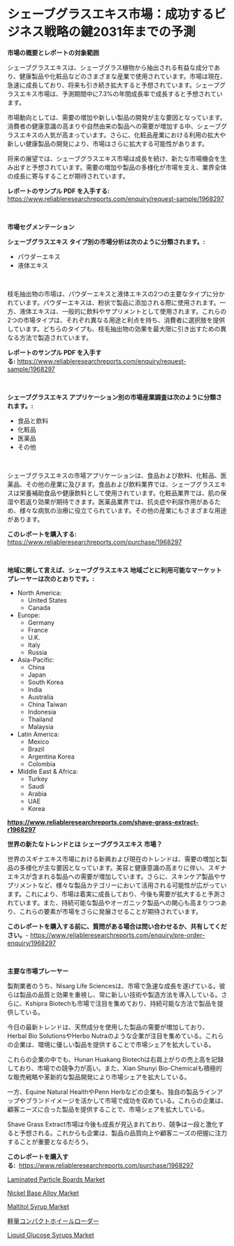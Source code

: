 <p><h1>シェーブグラスエキス市場：成功するビジネス戦略の鍵2031年までの予測</h1></p><p><strong>市場の概要とレポートの対象範囲</strong></p>
<p><p>シェーブグラスエキスは、シェーブグラス植物から抽出される有益な成分であり、健康製品や化粧品などのさまざまな産業で使用されています。市場は現在、急速に成長しており、将来も引き続き拡大すると予想されています。シェーブグラスエキス市場は、予測期間中に7.3%の年間成長率で成長すると予想されています。</p><p>市場動向としては、需要の増加や新しい製品の開発が主な要因となっています。消費者の健康意識の高まりや自然由来の製品への需要が増加する中、シェーブグラスエキスの人気が高まっています。さらに、化粧品産業における利用の拡大や新しい健康製品の開発により、市場はさらに拡大する可能性があります。</p><p>将来の展望では、シェーブグラスエキス市場は成長を続け、新たな市場機会を生み出すと予想されています。需要の増加や製品の多様化が市場を支え、業界全体の成長に寄与することが期待されています。</p></p>
<p><strong>レポートのサンプル PDF を入手する:</strong> <a href="https://www.reliableresearchreports.com/enquiry/request-sample/1968297">https://www.reliableresearchreports.com/enquiry/request-sample/1968297</a></p>
<p>&nbsp;</p>
<p><strong>市場セグメンテーション</strong></p>
<p><strong>シェーブグラスエキス タイプ別の市場分析は次のように分類されます。:</strong></p>
<p><ul><li>パウダーエキス</li><li>液体エキス</li></ul></p>
<p>&nbsp;</p>
<p><p>枝毛抽出物の市場は、パウダーエキスと液体エキスの2つの主要なタイプに分かれています。パウダーエキスは、粉状で製品に添加される際に使用されます。一方、液体エキスは、一般的に飲料やサプリメントとして使用されます。これらの2つの市場タイプは、それぞれ異なる用途と利点を持ち、消費者に選択肢を提供しています。どちらのタイプも、枝毛抽出物の効果を最大限に引き出すための異なる方法で製造されています。</p></p>
<p><strong>レポートのサンプル PDF を入手する:</strong>&nbsp;<a href="https://www.reliableresearchreports.com/enquiry/request-sample/1968297">https://www.reliableresearchreports.com/enquiry/request-sample/1968297</a></p>
<p>&nbsp;</p>
<p><strong> シェーブグラスエキス アプリケーション別の市場産業調査は次のように分類されます。:</strong></p>
<p><ul><li>食品と飲料</li><li>化粧品</li><li>医薬品</li><li>その他</li></ul></p>
<p>&nbsp;</p>
<p><p>シェーブグラスエキスの市場アプリケーションは、食品および飲料、化粧品、医薬品、その他の産業に及びます。食品および飲料業界では、シェーブグラスエキスは栄養補助食品や健康飲料として使用されています。化粧品業界では、肌の保湿や若返り効果が期待できます。医薬品業界では、抗炎症や利尿作用があるため、様々な病気の治療に役立てられています。その他の産業にもさまざまな用途があります。</p></p>
<p><strong>このレポートを購入する:</strong>&nbsp; <a href="https://www.reliableresearchreports.com/purchase/1968297">https://www.reliableresearchreports.com/purchase/1968297</a></p>
<p>&nbsp;</p>
<p><strong>地域に関して言えば、シェーブグラスエキス 地域ごとに利用可能なマーケットプレーヤーは次のとおりです。:</strong></p>
<p><ul>
    <li>
        North America:
        <ul>
            <li>United States</li>
            <li>Canada</li>
        </ul>
    </li>
    <li>
        Europe:
        <ul>
            <li>Germany</li>
            <li>France</li>
            <li>U.K.</li>
            <li>Italy</li>
            <li>Russia</li>
        </ul>
    </li>
    <li>
        Asia-Pacific:
        <ul>
            <li>China</li>
            <li>Japan</li>
            <li>South Korea</li>
            <li>India</li>
            <li>Australia</li>
            <li>China Taiwan</li>
            <li>Indonesia</li>
            <li>Thailand</li>
            <li>Malaysia</li>
        </ul>
    </li>
    <li>
        Latin America:
        <ul>
            <li>Mexico</li>
            <li>Brazil</li>
            <li>Argentina Korea</li>
            <li>Colombia</li>
        </ul>
    </li>
    <li>
        Middle East & Africa:
        <ul>
            <li>Turkey</li>
            <li>Saudi</li>
            <li>Arabia</li>
            <li>UAE</li>
            <li>Korea</li>
        </ul>
    </li>
    </ul></p>
<p><strong><a href="https://www.reliableresearchreports.com/shave-grass-extract-r1968297">https://www.reliableresearchreports.com/shave-grass-extract-r1968297</a></strong>&nbsp;</p>
<p><strong>世界の新たなトレンドとは シェーブグラスエキス 市場？</strong></p>
<p><p>世界のスギナエキス市場における新興および現在のトレンドは、需要の増加と製品の多様化が主な要因となっています。美容と健康意識の高まりに伴い、スギナエキスが含まれる製品への需要が増加しています。さらに、スキンケア製品やサプリメントなど、様々な製品カテゴリーにおいて活用される可能性が広がっています。これにより、市場は着実に成長しており、今後も需要が拡大すると予測されています。また、持続可能な製品やオーガニック製品への関心も高まりつつあり、これらの要素が市場をさらに発展させることが期待されています。</p></p>
<p><strong>このレポートを購入する前に、質問がある場合は問い合わせるか、共有してください。</strong>- <a href="https://www.reliableresearchreports.com/enquiry/pre-order-enquiry/1968297">https://www.reliableresearchreports.com/enquiry/pre-order-enquiry/1968297</a></p>
<p>&nbsp;</p>
<p><strong>主要な市場プレーヤー</strong></p>
<p><p>製剤業者のうち、Nisarg Life Sciencesは、市場で急速な成長を遂げている。彼らは製品の品質と効果を重視し、常に新しい技術や製造方法を導入している。さらに、Kshipra Biotechも市場で注目を集めており、持続可能な方法で製品を提供している。</p><p>今日の最新トレンドは、天然成分を使用した製品の需要が増加しており、Herbal Bio SolutionsやHerbo Nutraのような企業が注目を集めている。これらの企業は、環境に優しい製品を提供することで市場シェアを拡大している。</p><p>これらの企業の中でも、Hunan Huakang Biotechは右肩上がりの売上高を記録しており、市場での競争力が高い。また、Xian Shunyi Bio-Chemicalも積極的な販売戦略や革新的な製品開発により市場シェアを拡大している。</p><p>一方、Equine Natural HealthやPenn Herbなどの企業も、独自の製品ラインアップやブランドイメージを活かして市場で成功を収めている。これらの企業は、顧客ニーズに合った製品を提供することで、市場シェアを拡大している。</p><p>Shave Grass Extract市場は今後も成長が見込まれており、競争は一段と激化すると予想される。これからも企業は、製品の品質向上や顧客ニーズの把握に注力することが重要となるだろう。</p></p>
<p><strong>このレポートを購入する:</strong>&nbsp;&nbsp;<a href="https://www.reliableresearchreports.com/purchase/1968297">https://www.reliableresearchreports.com/purchase/1968297</a></p>
<p><p><a href="https://issuu.com/reportprime-2/docs/laminated-particle-boards-market-size-2030.pptx">Laminated Particle Boards Market</a></p><p><a href="https://issuu.com/reportprime-2/docs/nickel-base-alloy-market-size-2030.pptx">Nickel Base Alloy Market</a></p><p><a href="https://github.com/arionmp/Market-Research-Report-List-2/blob/main/maltitol-syrup-market.md">Maltitol Syrup Market</a></p><p><a href="https://github.com/zjkmgcs938405/Market-Research-Report-List-1/blob/main/300748620091.md">軽量コンパクトホイールローダー</a></p><p><a href="https://github.com/markusgodoy/Market-Research-Report-List-2/blob/main/liquid-glucose-syrups-market.md">Liquid Glucose Syrups Market</a></p></p>